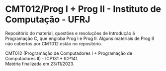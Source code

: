 # CMT012/Prog I + Prog II - Instituto de Computação - UFRJ

Repositório do material, questões e resoluções de Introdução à Programação C, que engloba Prog I e Prog II.
Alguns materiais de Prog II não cobertos por CMT012 estão no repositório.

CMT012 (Programação de Computadores I + Programação de Computadores II) - ICP131 + ICP141.<br>
Matéria finalizada em 23/11/2023.
